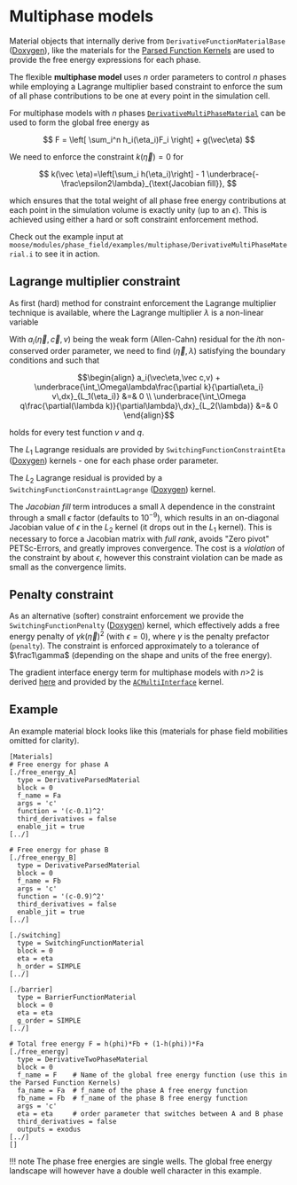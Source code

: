 # Multiphase models

Material objects that internally derive from `DerivativeFunctionMaterialBase` ([Doxygen](http://mooseframework.org/docs/doxygen/modules/classDerivativeFunctionMaterialBase.html)), like the materials for the [Parsed Function Kernels](FunctionMaterialKernels.md) are used to provide the free energy expressions for each phase.

The flexible **multiphase model** uses _n_ order parameters to control _n_ phases
while employing a Lagrange multiplier based constraint to enforce the sum of all
phase contributions to be one at every point in the simulation cell.

For multiphase models with _n_ phases [`DerivativeMultiPhaseMaterial`](DerivativeMultiPhaseMaterial.md)
can be used to form the global free energy as

$$
F = \left[ \sum_i^n h_i(\eta_i)F_i \right] + g(\vec\eta)
$$

We need to enforce the constraint $k(\vec\eta)=0$ for

$$
k(\vec \eta)=\left[\sum_i h(\eta_i)\right] - 1 \underbrace{- \frac\epsilon2\lambda}_{\text{Jacobian fill}},
$$

which ensures that the total weight of all phase free energy contributions at
each point in the simulation volume is exactly unity (up to an $\epsilon$). This
is achieved using either a hard or soft constraint enforcement method.

Check out the example input at `moose/modules/phase_field/examples/multiphase/DerivativeMultiPhaseMaterial.i` to see it in action.

## Lagrange multiplier constraint

As first (hard) method for constraint enforcement the Lagrange multiplier technique
is available, where the Lagrange multiplier $\lambda$ is a non-linear variable

With $a_i(\vec\eta,\vec c,v)$ being the weak form (Allen-Cahn) residual for the
$i$th non-conserved order parameter, we need to find $(\vec\eta,\lambda)$ satisfying
the boundary conditions and such that

$$\begin{align}
a_i(\vec\eta,\vec c,v) + \underbrace{\int_\Omega\lambda\frac{\partial k}{\partial\eta_i} v\,dx}_{L_1(\eta_i)} &=& 0 \\
\underbrace{\int_\Omega q\frac{\partial(\lambda k)}{\partial\lambda}\,dx}_{L_2(\lambda)} &=& 0
\end{align}$$

holds for every test function $v$ and $q$.

The $L_1$ Lagrange residuals are provided by `SwitchingFunctionConstraintEta` ([Doxygen](http://mooseframework.org/docs/doxygen/modules/classSwitchingFunctionConstraintEta.html)) kernels - one for each phase order parameter.

The $L_2$ Lagrange residual is provided by a `SwitchingFunctionConstraintLagrange` ([Doxygen](http://mooseframework.org/docs/doxygen/modules/classSwitchingFunctionConstraintLagrange.html)) kernel.

The _Jacobian fill_ term introduces a small $\lambda$ dependence in the constraint
through a small $\epsilon$ factor (defaults to $10^{-9}$), which results in an
on-diagonal Jacobian value of $\epsilon$ in the $L_2$ kernel (it drops out in
the $L_1$ kernel). This is necessary to force a Jacobian matrix with _full rank_,
avoids "Zero pivot" PETSc-Errors, and greatly improves convergence. The cost is
a _violation_ of the constraint by about $\epsilon$, however this constraint
violation can be made as small as the convergence limits.

## Penalty constraint

As an alternative (softer) constraint enforcement we provide the `SwitchingFunctionPenalty` ([Doxygen](http://mooseframework.org/docs/doxygen/modules/classSwitchingFunctionPenalty.html)) kernel, which effectively adds a free energy penalty of $\gamma k(\vec \eta)^2$ (with $\epsilon=0$), where $\gamma$ is the penalty prefactor (`penalty`). The constraint is enforced approximately to a tolerance of $\frac1\gamma$ (depending on the shape and units of the free energy).

The gradient interface energy term for multiphase models with _n_>2 is derived
[here](ACMultiInterface.md) and provided by the [`ACMultiInterface`](ACMultiInterface.md) kernel.


## Example

An example material block looks like this (materials for phase field mobilities omitted for clarity).

```puppet
[Materials]
# Free energy for phase A
[./free_energy_A]
  type = DerivativeParsedMaterial
  block = 0
  f_name = Fa
  args = 'c'
  function = '(c-0.1)^2'
  third_derivatives = false
  enable_jit = true
[../]

# Free energy for phase B
[./free_energy_B]
  type = DerivativeParsedMaterial
  block = 0
  f_name = Fb
  args = 'c'
  function = '(c-0.9)^2'
  third_derivatives = false
  enable_jit = true
[../]

[./switching]
  type = SwitchingFunctionMaterial
  block = 0
  eta = eta
  h_order = SIMPLE
[../]

[./barrier]
  type = BarrierFunctionMaterial
  block = 0
  eta = eta
  g_order = SIMPLE
[../]

# Total free energy F = h(phi)*Fb + (1-h(phi))*Fa
[./free_energy]
  type = DerivativeTwoPhaseMaterial
  block = 0
  f_name = F    # Name of the global free energy function (use this in the Parsed Function Kernels)
  fa_name = Fa  # f_name of the phase A free energy function
  fb_name = Fb  # f_name of the phase B free energy function
  args = 'c'
  eta = eta     # order parameter that switches between A and B phase
  third_derivatives = false
  outputs = exodus
[../]
[]
```

!!! note
    The phase free energies are single wells. The global free energy landscape
    will however have a double well character in this example.
